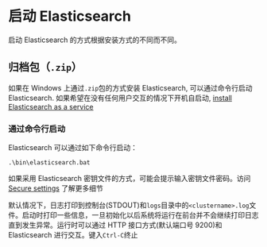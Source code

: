 # 启动 Elasticsearch
启动 Elasticsearch 的方式根据安装方式的不同而不同。

## 归档包（`.zip`）
如果在 Windows 上通过`.zip`包的方式安装 Elasticsearch, 可以通过命令行启动 Elasticsearch. 如果希望在没有任何用户交互的情况下开机自启动, [install Elasticsearch as a service][windows-service]

### 通过命令行启动
Elasticsearch 可以通过如下命令行启动：

```
.\bin\elasticsearch.bat
```

如果采用 Elasticsearch 密钥文件的方式，可能会提示输入密钥文件密码。访问 [Secure settings][secure-settings] 了解更多细节

默认情况下，日志打印到控制台(STDOUT)和`logs`目录中的`<clustername>.log`文件。启动时打印一些信息，一旦初始化以后系统将运行在前台并不会继续打印日志直到发生异常。运行时可以通过 HTTP 接口方式(默认端口号 9200)和 Elasticsearch 进行交互。键入`Ctrl-C`终止



[windows-service]: https://www.elastic.co/guide/en/elasticsearch/reference/7.15/zip-windows.html#windows-service
[secure-settings]: https://www.elastic.co/guide/en/elasticsearch/reference/7.15/secure-settings.html